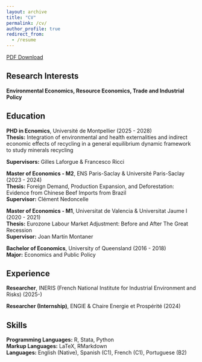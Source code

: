 ```yaml
---
layout: archive
title: "CV"
permalink: /cv/
author_profile: true
redirect_from:
  - /resume
---
```



[PDF Download](https://hdydenairn.github.io/files/cv_jan2025.pdf)

## Research Interests

**Environmental Economics, Resource Economics, Trade and Industrial Policy**

## Education

**PHD in Ecnomics**, Université de Montpellier (2025 - 2028)  
**Thesis:** Integration of environmental and health externalities and indirect economic effects of recycling
in a general equilibrium dynamic framework to study minerals recycling

**Supervisors:** Gilles Laforgue & Francesco Ricci

**Master of Economics - M2**, ENS Paris-Saclay & Université Paris-Saclay (2023 - 2024)  
**Thesis:** Foreign Demand, Production Expansion, and Deforestation: Evidence from Chinese Beef Imports from Brazil  
**Supervisor:** Clément Nedoncelle

**Master of Economics - M1**, Universitat de Valencia & Universitat Jaume I (2020 - 2021)  
**Thesis:** Eurozone Labour Market Adjustment: Before and After The Great Recession  
**Supervisor:** Joan Martín Montaner

**Bachelor of Economics**, University of Queensland (2016 - 2018)  
**Major:** Economics and Public Policy  

## Experience

**Researcher**, INERIS (French National Institute for Industrial Environment and Risks) (2025-)  

**Researcher (Internship)**, ENGIE & Chaire Energie et Prospérité (2024)  

## Skills

**Programming Languages:** R, Stata, Python  
**Markup Languages:** LaTeX, RMarkdown  
**Languages:** English (Native), Spanish (C1), French (C1), Portuguese (B2)  


